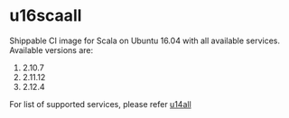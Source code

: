 # u16scaall
Shippable CI image for Scala on Ubuntu 16.04 with all available services. Available versions are:

1. 2.10.7
2. 2.11.12
3. 2.12.4

For list of supported services, please refer [u14all](https://github.com/dry-dock/u14all)

